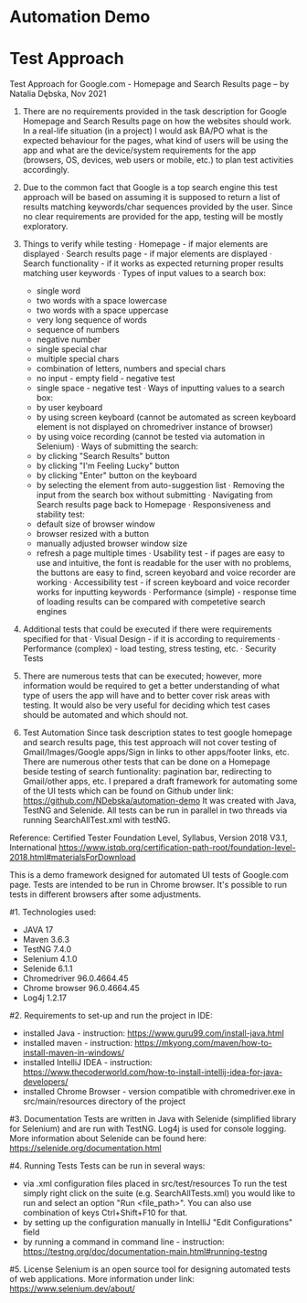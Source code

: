 # Automation Demo

# Test Approach
Test Approach for Google.com - Homepage and Search Results page – by Natalia  Dębska, Nov 2021

1. There are no requirements provided in the task description for Google Homepage and Search Results page on how the websites should work. In a real-life situation (in a project) I would ask BA/PO what is the expected behaviour for the pages, what kind of users will be using the app and what are the device/system requirements for the app (browsers, OS, devices, web users or mobile, etc.) to plan test activities accordingly.

2. Due to the common fact that Google is a top search engine this test approach will be based on assuming it is supposed to return a list of results matching keywords/char sequences provided by the user. Since no clear requirements are provided for the app, testing will be mostly exploratory.

3. Things to verify while testing
·   Homepage - if major elements are displayed
·   Search results page - if major elements are displayed
·   Search functionality - if it works as expected returning proper results matching user keywords
·   Types of input values to a search box:
	- single word
	- two words with a space lowercase
	- two words with a space uppercase
	- very long sequence of words
	- sequence of numbers
	- negative number
	- single special char
	- multiple special chars
	- combination of letters, numbers and special chars
	- no input - empty field - negative test
	- single space - negative test
·   Ways of inputting values to a search box:
	- by user keyboard 
	- by using screen keyboard (cannot be automated as screen keyboard element is not 	displayed on 	chromedriver instance of browser)
	- by using voice recording (cannot be tested via automation in Selenium)
·   Ways of submitting the search:
	- by clicking "Search Results" button
	- by clicking "I'm Feeling Lucky" button
	- by clicking "Enter" button on the keyboard
	- by selecting the element from auto-suggestion list
·   Removing the input from the search box without submitting
·   Navigating from Search results page back to Homepage
·   Responsiveness and stability test:
	-  default size of browser window
	- browser resized with a button
	- manually adjusted browser window size
	- refresh a page multiple times
·   Usability test - if pages are easy to use and intuitive, the font is readable for the user with no problems, the buttons are easy to find, screen keyobard and voice recorder are working
·   Accessibility test - if screen keyboard and voice recorder works for inputting keywords
·   Performance (simple) - response time of loading results can be compared with competetive search engines

4. Additional tests that could be executed if there were requirements specified for that
·   Visual Design - if it is according to requirements
·   Performance (complex) - load testing, stress testing, etc.
·   Security Tests

5. There are numerous tests that can be executed; however, more information would be required to get a better understanding of what type of users the app will have and to better cover risk areas with testing. It would also be very useful for deciding which test cases should be automated and which should  not.

6. Test Automation
Since task description states to test google homepage and search results page, this test approach will not cover testing of Gmail/Images/Google apps/Sign in links to other apps/footer links, etc. There are numerous other tests that can be done on a Homepage beside testing of search funtionality: pagination bar, redirecting to Gmail/other apps, etc. 
I prepared a draft framework for automating some of the UI tests which can be found on Github under link: https://github.com/NDebska/automation-demo 
It was created with Java, TestNG and Selenide. All tests can be run in parallel in two threads via running SearchAllTest.xml with testNG.

Reference: 
Certified Tester Foundation Level, Syllabus, Version 2018 V3.1, International
https://www.istqb.org/certification-path-root/foundation-level-2018.html#materialsForDownload 

This is a demo framework designed for automated UI tests of Google.com page.
Tests are intended to be run in Chrome browser. It's possible to run tests in different browsers after some adjustments.

#1. Technologies used:
* JAVA 17
* Maven 3.6.3
* TestNG 7.4.0
* Selenium 4.1.0
* Selenide 6.1.1
* Chromedriver 96.0.4664.45
* Chrome browser 96.0.4664.45
* Log4j 1.2.17

#2. Requirements to set-up and run the project in IDE:
* installed Java - instruction: https://www.guru99.com/install-java.html
* installed maven - instruction: https://mkyong.com/maven/how-to-install-maven-in-windows/
* installed IntelliJ IDEA - instruction: https://www.thecoderworld.com/how-to-install-intellij-idea-for-java-developers/
* installed Chrome Browser - version compatible with chromedriver.exe in src/main/resources directory of the project

#3. Documentation
Tests are written in Java with Selenide (simplified library for Selenium) and are run with TestNG.
Log4j is used for console logging.
More information about Selenide can be found here: https://selenide.org/documentation.html

#4. Running Tests
Tests can be run in several ways:
* via .xml configuration files placed in src/test/resources
  To run the test simply right click on the suite (e.g. SearchAllTests.xml) you would like to run and select an option "Run <file_path>".
  You can also use combination of keys Ctrl+Shift+F10 for that.
* by setting up the configuration manually in IntelliJ "Edit Configurations" field
* by running a command in command line - instruction: https://testng.org/doc/documentation-main.html#running-testng

#5. License
Selenium is an open source tool for designing automated tests of web applications.
More information under link: https://www.selenium.dev/about/


